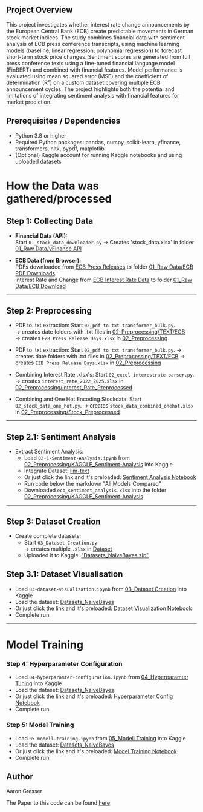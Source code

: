 ## Project Overview

This project investigates whether interest rate change announcements by the European Central Bank (ECB) create predictable movements in German stock market indices. The study combines financial data with sentiment analysis of ECB press conference transcripts, using machine learning models (baseline, linear regression, polynomial regression) to forecast short-term stock price changes. Sentiment scores are generated from full press conference texts using a fine-tuned financial language model (FinBERT) and combined with financial features. Model performance is evaluated using mean squared error (MSE) and the coefficient of determination (R²) on a custom dataset covering multiple ECB announcement cycles. The project highlights both the potential and limitations of integrating sentiment analysis with financial features for market prediction.

## Prerequisites / Dependencies

- Python 3.8 or higher
- Required Python packages:
    pandas, numpy, scikit-learn, yfinance, transformers, nltk, pypdf, matplotlib
- (Optional) Kaggle account for running Kaggle notebooks and using uploaded datasets







# How the Data was gathered/processed

## Step 1: Collecting Data

- **Financial Data (API):**  
  Start `01_stock_data_downloader.py`
  -> Creates  'stock_data.xlsx' in folder [01_Raw Data/yFinance API](01_Raw%20Data/yFinance%20API)

- **ECB Data (from Browser):**  
  PDFs downloaded from [ECB Press Releases](https://www.ecb.europa.eu/press/govcdec/mopo/html/index.en.html) to folder [01_Raw Data/ECB PDF Downloads](01_Raw%20Data/ECB%20PDF%20Downloads)  
  Interest Rate and Change from [ECB Interest Rate Data](https://data.ecb.europa.eu/data/datasets/FM/FM.B.U2.EUR.4F.KR.DFR.LEV) to folder [01_Raw Data/ECB Download](01_Raw%20Data/ECB%20Download)

---

## Step 2: Preprocessing

- PDF to .txt extraction: Start `02_pdf to txt transformer_bulk.py`.  
  -> creates date folders with .txt files in [02_Preprocessing/TEXT/ECB](02_Preprocessing/TEXT/ECB)  
  -> creates `EZB Press Release Days.xlsx` in [02_Preprocessing](02_Preprocessing)

- PDF to .txt extraction: Start `02_pdf to txt transformer_bulk.py`.
    -> creates date folders with .txt files in [02_Preprocessing/TEXT/ECB](02_Preprocessing/TEXT/ECB)
    -> creates `EZB Press Release Days.xlsx` in [02_Preprocessing](02_Preprocessing)

- Combining Interest Rate .xlsx's: Start `02_excel interestrate parser.py`.
    -> creates `interest_rate_2022_2025.xlsx` in [02_Preprocessing/Interest_Rate_Preprocessed](02_Preprocessing/Interest_Rate_Preprocessed)

- Combining and One Hot Encoding Stockdata: Start `02_stock_data_one_hot.py`.
    -> creates `stock_data_combined_onehot.xlsx` in [02_Preprocessing/Stock_Preprocessed](02_Preprocessing/Stock_Preprocessed)


---

## Step 2.1: Sentiment Analysis

- Extract Sentiment Analysis:
  - Load `02-1-Sentiment-Analysis.ipynb` from [02_Preprocessing/KAGGLE_Sentiment-Analysis](02_Preprocessing/KAGGLE_Sentiment-Analysis) into Kaggle  
  - Integrate Dataset: [llm-text](https://kaggle.com/datasets/7c259f2a2bfe3bc39138ff3856969397cd09f498515434bb2459e8b512711e2c)  
  - Or just click the link and it's preloaded: [Sentiment Analysis Notebook](https://www.kaggle.com/code/aarongresser/02-1-sentiment-analysis)  
  - Run code below the markdown "All Models Compared"  
  - Downloaded `ecb_sentiment_analysis.xlsx` into the folder [02_Preprocessing/KAGGLE_Sentiment-Analysis](02_Preprocessing/KAGGLE_Sentiment-Analysis)

---

## Step 3: Dataset Creation

- Create complete datasets:
  - Start `03_Dataset Creation.py`   
     -> creates multiple `.xlsx` in [Dataset](03_Dataset%20Creation/Datasets)  
  - Uploaded it to Kaggle: ["Datasets_NaiveBayes.zip"](https://kaggle.com/datasets/8b0f9663f57b56f070d7635f52d0f2629b0aa6f3a9678d3454d8355580490204)
 
## Step 3.1: Dataset Visualisation

- Load `03-dataset-visualization.ipynb` from [03_Dataset Creation](03_Dataset%20Creation) into Kaggle    
 - Load the dataset: [Datasets_NaiveBayes](https://kaggle.com/datasets/8b0f9663f57b56f070d7635f52d0f2629b0aa6f3a9678d3454d8355580490204)  
 - Or just click the link and it's preloaded: [Dataset Visualization Notebook](https://www.kaggle.com/code/aarongresser/03-dataset-visualization)
 - Complete run


---

# Model Training

### Step 4: Hyperparameter Configuration

- Load `04-hyperparamter-configuration.ipynb` from [04_Hyperparamter Tuning](04_Hyperparamter%20Tuning) into Kaggle  
- Load the dataset: [Datasets_NaiveBayes](https://kaggle.com/datasets/8b0f9663f57b56f070d7635f52d0f2629b0aa6f3a9678d3454d8355580490204)  
- Or just click the link and it's preloaded: [Hyperparameter Config Notebook](https://www.kaggle.com/code/aarongresser/04-hyperparamter-configuration)  
- Complete run

### Step 5: Model Training

- Load `05-modell-training.ipynb` from [05_Modell Training](05_Modell%20Training) into Kaggle  
- Load the dataset: [Datasets_NaiveBayes](https://kaggle.com/datasets/8b0f9663f57b56f070d7635f52d0f2629b0aa6f3a9678d3454d8355580490204)
- Or just click the link and it's preloaded: [Model Training Notebook](https://www.kaggle.com/code/aarongresser/05-modell-training)  
- Complete run


## Author

Aaron Gresser 

The Paper to this code can be found [here](Data%20Science%20in%20Practice.pdf)
